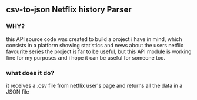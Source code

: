 ## csv-to-json Netflix history Parser

### WHY?

this API source code was created to build a project i have in mind, which consists in a platform showing statistics and news about the users netflix favourite series the project is far to be useful, but this API module is working fine for my purposes and i hope it can be useful for someone too.

### what does it do?

it receives a .csv file from netflix user's page and returns all the data in a JSON file

